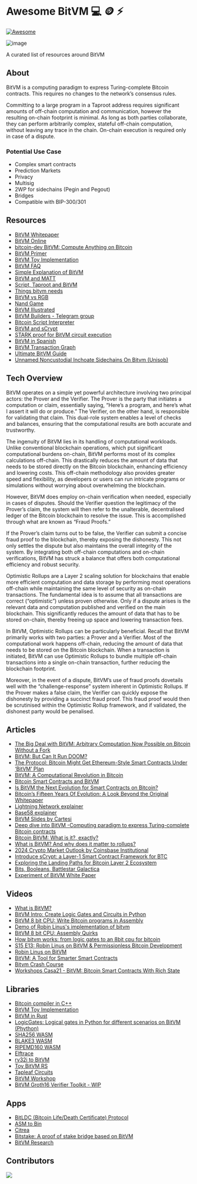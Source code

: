 # Awesome BitVM 💻 🪙 ⚡

[![Awesome](https://awesome.re/badge-flat2.svg)](https://awesome.re)


![image](https://github.com/22388o/awesome-bitvm/assets/83122757/9015d3ec-fea9-497c-9c68-c0bd98221b86)

A curated list of resources around  BitVM

## About

BitVM is a computing paradigm to express Turing-complete Bitcoin contracts. This requires no changes to the network’s consensus rules.

Committing to a large program in a Taproot address requires significant amounts of off-chain computation and communication, however the resulting on-chain footprint is minimal. As long as both parties collaborate, they can perform arbitrarily complex, stateful off-chain computation, without leaving any trace in the chain. On-chain execution is required only in case of a dispute.

### Potential Use Case

- Complex smart contracts
- Prediction Markets
- Privacy
- Multisig
- 2WP for sidechains (Pegin and Pegout)
- Bridges
- Compatible with BIP-300/301
  


## Resources

- [BitVM Whitepaper](https://bitvm.org/bitvm.pdf)
- [BitVM Online](https://techmix.github.io/tapleaf-circuits/)
- [bitcoin-dev BitVM: Compute Anything on Bitcoin](https://lists.linuxfoundation.org/pipermail/bitcoin-dev/2023-October/021997.html)
- [BitVM Primer](https://github.com/twhit223/bitvm_primer)
- [BitVM Toy Implementation](https://github.com/BitVM/BitVM)
- [BitVM FAQ](https://github.com/PraiseTheMithra/BitVm-FAQ)
- [Simple Explanation of BitVM](https://github.com/fiksn/bitvm-explained)
- [BitVM and MATT](https://twitter.com/salvatoshi/status/1712772143753408824)
- [Script, Taproot and BitVM](https://x.com/mononautical/status/1713291840638599206?s=20)
- [Things bitvm needs](https://github.com/supertestnet/things-bitvm-needs)
- [BitVM vs RGB](https://stacker.news/items/294108)
- [Nand Game](https://nandgame.com/)
- [BitVM Illustrated](https://x.com/BTCillustrated/status/1712440417524810227?s=20)
- [BitVM Builders - Telegram group](https://t.me/bitVM_chat)
- [Bitcoin Script Interpreter](https://bitvm.github.io/BitVM/interpreter/)
- [BitVM and sCrypt](https://gist.github.com/msinkec/5827d5285a18de8930324f67b880841e)
- [STARK proof for BitVM circuit execution](https://github.com/neocarmack/STARK/)
- [BitVM in Spanish](https://docs.google.com/presentation/d/1vwWUP6PyDgZ4xh72fUouf5iBEZGuFLIF9-O5z5GUshs/edit?usp=drivesdk)
- [BitVM Transaction Graph](https://x.com/robin_linus/status/1740012153816715507?s=20)
- [Ultimate BitVM Guide](https://x.com/xverseApp/status/1745426619135901871?s=20)
- [Unnamed Noncustodial Inchoate Sidechains On Bitvm (Unisob)](https://gist.github.com/supertestnet/5f262c632cbcd00348824aad5c289705)

## Tech Overview

BitVM operates on a simple yet powerful architecture involving two principal actors: the Prover and the Verifier. The Prover is the party that initiates a computation or claim, essentially saying, “Here’s a program, and here’s what I assert it will do or produce.” The Verifier, on the other hand, is responsible for validating that claim. This dual-role system enables a level of checks and balances, ensuring that the computational results are both accurate and trustworthy.

The ingenuity of BitVM lies in its handling of computational workloads. Unlike conventional blockchain operations, which put significant computational burdens on-chain, BitVM performs most of its complex calculations off-chain. This drastically reduces the amount of data that needs to be stored directly on the Bitcoin blockchain, enhancing efficiency and lowering costs. This off-chain methodology also provides greater speed and flexibility, as developers or users can run intricate programs or simulations without worrying about overwhelming the blockchain.

However, BitVM does employ on-chain verification when needed, especially in cases of disputes. Should the Verifier question the legitimacy of the Prover’s claim, the system will then refer to the unalterable, decentralised ledger of the Bitcoin blockchain to resolve the issue. This is accomplished through what are known as “Fraud Proofs.” 

If the Prover’s claim turns out to be false, the Verifier can submit a concise fraud proof to the blockchain, thereby exposing the dishonesty. This not only settles the dispute but also maintains the overall integrity of the system. By integrating both off-chain computations and on-chain verifications, BitVM has struck a balance that offers both computational efficiency and robust security.

Optimistic Rollups are a Layer 2 scaling solution for blockchains that enable more efficient computation and data storage by performing most operations off-chain while maintaining the same level of security as on-chain transactions. The fundamental idea is to assume that all transactions are correct (“optimistic”) unless proven otherwise. Only if a dispute arises is the relevant data and computation published and verified on the main blockchain. This significantly reduces the amount of data that has to be stored on-chain, thereby freeing up space and lowering transaction fees.

In BitVM, Optimistic Rollups can be particularly beneficial. Recall that BitVM primarily works with two parties: a Prover and a Verifier. Most of the computational work happens off-chain, reducing the amount of data that needs to be stored on the Bitcoin blockchain. When a transaction is initiated, BitVM can use Optimistic Rollups to bundle multiple off-chain transactions into a single on-chain transaction, further reducing the blockchain footprint.

Moreover, in the event of a dispute, BitVM’s use of fraud proofs dovetails well with the “challenge-response” system inherent in Optimistic Rollups. If the Prover makes a false claim, the Verifier can quickly expose the dishonesty by providing a succinct fraud proof. This fraud proof would then be scrutinised within the Optimistic Rollup framework, and if validated, the dishonest party would be penalised.

## Articles

- [The Big Deal with BitVM: Arbitrary Computation Now Possible on Bitcoin Without a Fork](https://bitcoinmagazine.com/technical/the-big-deal-with-bitvm-arbitrary-computation-now-possible-on-bitcoin-without-a-fork)
- [BitVM: But Can It Run DOOM?](https://bitcoinmagazine.com/technical/bitvm-but-can-it-run-doom)
- [The Protocol: Bitcoin Might Get Ethereum-Style Smart Contracts Under ‘BitVM’ Plan](https://www.coindesk.com/tech/2023/10/11/the-protocol-bitcoin-might-get-ethereum-style-smart-contracts-under-bitvm-plan/?utm_medium=referral&utm_source=rss&utm_campaign=headlines)
- [BitVM: A Computational Revolution in Bitcoin](https://www.eddieoz.com/bitvm-a-computational-revolution-in-bitcoin/)
- [Bitcoin Smart Contracts and BitVM ](https://www.youtube.com/watch?v=oBb9NBxaMfs)
- [Is BitVM the Next Evolution for Smart Contracts on Bitcoin?](https://blog.bitfinex.com/education/is-bitvm-the-next-evolution-for-smart-contracts-on-bitcoin/)
- [Bitcoin’s Fifteen Years Of Evolution: A Look Beyond the Original Whitepaper ](https://bitcoinmagazine.com/technical/bitcoins-fifteen-years-of-evolution-a-look-beyond-the-original-whitepaper-)
- [Lightning Network explainer](https://lightningnetwork.plus/posts/450)
- [Base58 explainer](https://twitter.com/base58btc/status/1711728898730242112)
- [BitVM Slides by Cartesi](https://web3.link/BitVmAndZK_ZkWarsaw.pdf)
- [Deep dive into BitVM -Computing paradigm to express Turing-complete Bitcoin contracts](https://medium.com/crypto-garage/deep-dive-into-bitvm-computing-paradigm-to-express-turing-complete-bitcoin-contracts-1c6cb05edfca)
- [Bitcoin BitVM: What is it?, exactly?](https://www.kraken.com/learn/what-is-bitcoin-bitvm)
- [What is BitVM? And why does it matter to rollups?](https://www.bitcoinrollups.io/bitvm)
- [2024 Crypto Market Outlook by Coinsbase Institutional](https://coinbase.bynder.com/m/c8c6fdc663f44b5/original/2024-Crypto-Market-Outlook-V3.pdf)
- [Introduce sCrypt: a Layer-1 Smart Contract Framework for BTC](https://xiaohuiliu.medium.com/introduce-scrypt-a-layer-1-smart-contract-framework-for-btc-b8b39c125c1a)
- [Exploring the Landing Paths for Bitcoin Layer 2 Ecosystem](https://wublock.substack.com/p/exploring-the-landing-paths-for-bitcoin)
- [Bits, Booleans, Battlestar Galactica](https://docs.google.com/presentation/d/1vwWUP6PyDgZ4xh72fUouf5iBEZGuFLIF9-O5z5GUshs/edit#slide=id.p)
- [Experiment of BitVM White Paper](https://bitlayerlabs.notion.site/Experiment-of-BitVM-White-Paper-ef87e719001e4e2d83765c68f1bb8443)

## Videos

- [What is BitVM?](https://www.youtube.com/watch?v=XxqQU6j6jI8)
- [BitVM Intro: Create Logic Gates and Circuits in Python](https://www.youtube.com/watch?v=cnijtOVRwgg)
- [BitVM 8 bit CPU: Write Bitcoin programs in Assembly](https://www.youtube.com/watch?v=lQ9agL725G0)
- [Demo of Robin Linus's implementation of bitvm](https://youtu.be/7sRqzoZorn0)
- [BitVM 8 bit CPU: Assembly Quirks](https://youtu.be/MjCyTT-Wpzg)
- [ How bitvm works: from logic gates to an 8bit cpu for bitcoin](https://www.youtube.com/watch?v=IRU83gRcw3Y)
- [S15 E13: Robin Linus on BitVM & Permissionless Bitcoin Development](https://www.youtube.com/watch?v=Defp4sX7eEc)
- [Robin Linus on BitVM](https://brink.dev/blog/2024/01/16/eng-call-bitvm/)
- [BitVM: A Tool for Smarter Smart Contracts](https://www.youtube.com/watch?v=iEM_txmJYxA)
- [Bitvm Crash Course](https://www.youtube.com/watch?v=_Met2lUO0P0)
- [Workshops Casa21 - BitVM: Bitcoin Smart Contracts With Rich State](https://www.youtube.com/watch?v=LwH9fhY4uGA)

## Libraries

- [Bitcoin compiler in C++](https://github.com/maitrebitcoin/bitcoin-bitvm-compiler)
- [BitVM Toy Implementation](https://github.com/BitVM/BitVM)
- [BitVM in Rust](https://github.com/BitVM/rust-bitcoin-scriptexec)
- [LogicGates: Logical gates in Python for different scenarios on BitVM (Phython)](https://github.com/mcbagz/LogicGates)
- [SHA256 WASM](https://github.com/BitVM/sha256)
- [BLAKE3 WASM](https://github.com/BitVM/blake3)
- [RIPEMD160 WASM](https://github.com/BitVM/ripemd160)
- [Elftrace](https://github.com/halseth/elftrace)
- [rv32i to BitVM](https://github.com/zippiehq/rv32i-to-bitvm)
- [Toy BitVM RS](https://github.com/chainwayxyz/toy-bitvm-rs)
- [Tapleaf Circuits](https://github.com/supertestnet/tapleaf-circuits)
- [BitVM Workshop](https://github.com/supertestnet/bitvm-workshop)
- [ BitVM Groth16 Verifier Toolkit - WIP](https://github.com/chainwayxyz/bitvm-zk-verifier)
  
## Apps

- [BitLDC (Bitcoin Life/Death Certificate) Protocol](https://github.com/araujo88/BitLDC)
- [ASM to Bin](https://magical-frangipane-149aba.netlify.app/compiler)
- [Citrea](https://www.blog.citrea.xyz/)
- [Bitstake: A proof of stake bridge based on BitVM](https://lightco.in/2024/02/13/bitstake/)
- [BitVM Research](https://github.com/bitlayer-org/BitVM-Research)

## Contributors

<a align="center" href="https://github.com/Rsyn25/awesome-bitvm/graphs/contributors">
  <img src="https://contrib.rocks/image?repo=Rsync25/awesome-bitvm" />
</a>

